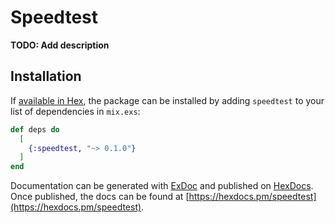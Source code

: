 # Speedtest

**TODO: Add description**


## Installation

If [available in Hex](https://hex.pm/docs/publish), the package can be installed
by adding `speedtest` to your list of dependencies in `mix.exs`:

```elixir
def deps do
  [
    {:speedtest, "~> 0.1.0"}
  ]
end
```

Documentation can be generated with [ExDoc](https://github.com/elixir-lang/ex_doc)
and published on [HexDocs](https://hexdocs.pm). Once published, the docs can
be found at [https://hexdocs.pm/speedtest](https://hexdocs.pm/speedtest).

